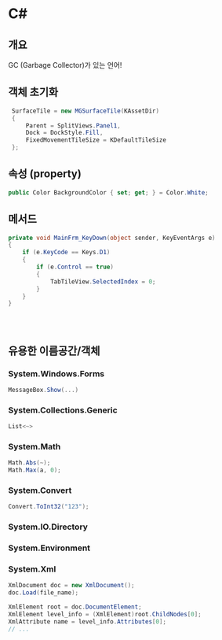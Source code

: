 # C#

## 개요

GC (Garbage Collector)가 있는 언어!



## 객체 초기화

```c#
 SurfaceTile = new MGSurfaceTile(KAssetDir)
 {
     Parent = SplitViews.Panel1,
     Dock = DockStyle.Fill,
     FixedMovementTileSize = KDefaultTileSize
 };
```

## 속성 (property)

```c#
public Color BackgroundColor { set; get; } = Color.White;
```



## 메서드

```c#
private void MainFrm_KeyDown(object sender, KeyEventArgs e)
{
    if (e.KeyCode == Keys.D1)
    {
        if (e.Control == true)
        {
            TabTileView.SelectedIndex = 0;
        }
    }
}
```



```

            

```





## 유용한 이름공간/객체

### System.Windows.Forms

```c#
MessageBox.Show(...)
```



### System.Collections.Generic

```c#
List<~>

```

### System.Math

```c#
Math.Abs(~);
Math.Max(a, 0);
```



### System.Convert

```c#
Convert.ToInt32("123");
```



### System.IO.Directory

### System.Environment

### System.Xml

```c#
XmlDocument doc = new XmlDocument();
doc.Load(file_name);

XmlElement root = doc.DocumentElement;
XmlElement level_info = (XmlElement)root.ChildNodes[0];
XmlAttribute name = level_info.Attributes[0];
// ...
```


